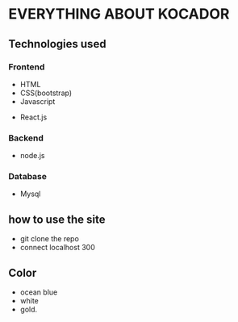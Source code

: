 # EVERYTHING ABOUT KOCADOR
## Technologies used
### Frontend
- HTML
- CSS(bootstrap)
- Javascript
*  React.js

### Backend
- node.js

### Database
- Mysql

## how to use the site
- git clone the repo
- connect localhost 300

## Color
- ocean blue
- white
- gold.
